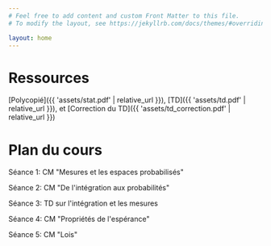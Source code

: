 ```yaml
---
# Feel free to add content and custom Front Matter to this file.
# To modify the layout, see https://jekyllrb.com/docs/themes/#overriding-theme-defaults

layout: home
---
```


# Ressources

[Polycopié]({{ 'assets/stat.pdf' | relative_url }}), [TD]({{ 'assets/td.pdf' | relative_url }}), et [Correction du TD]({{ 'assets/td_correction.pdf' | relative_url }})

# Plan du cours

Séance 1: CM "Mesures et les espaces probabilisés"

Séance 2: CM "De l'intégration aux probabilités"

Séance 3: TD sur l'intégration et les mesures

Séance 4: CM "Propriétés de l'espérance"

Séance 5: CM "Lois"
